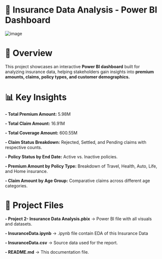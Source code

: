 # 🚀 Insurance Data Analysis - Power BI Dashboard
![image](https://github.com/user-attachments/assets/16f7f9dc-afa2-472e-8e38-9c5a501f1fc1)

# 📌 Overview
This project showcases an interactive **Power BI dashboard** built for analyzing insurance data, helping stakeholders gain insights into **premium amounts, claims, policy types, and customer demographics.**

# 📊 Key Insights
**- Total Premium Amount:** 5.98M

**- Total Claim Amount:** 16.91M

**- Total Coverage Amount:** 600.55M

**- Claim Status Breakdown:** Rejected, Settled, and Pending claims with respective counts.

**- Policy Status by End Date:** Active vs. Inactive policies.

**- Premium Amount by Policy Type:** Breakdown of Travel, Health, Auto, Life, and Home insurance.

**- Claim Amount by Age Group:** Comparative claims across different age categories.

# 📂 Project Files
**- Project 2- Insurance Data Analysis.pbix** → Power BI file with all visuals and datasets.

**- InsuranceData.ipynb** → .ipynb file contain EDA of this Insurance Data

**- InsuranceData.csv** → Source data used for the report.

**- README.md** → This documentation file.
